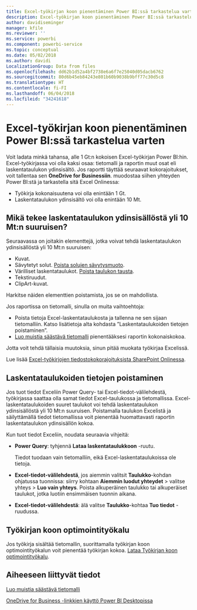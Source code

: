 ```yaml
---
title: Excel-työkirjan koon pienentäminen Power BI:ssä tarkastelua varten
description: Excel-työkirjan koon pienentäminen Power BI:ssä tarkastelua varten
author: davidiseminger
manager: kfile
ms.reviewer: ''
ms.service: powerbi
ms.component: powerbi-service
ms.topic: conceptual
ms.date: 05/02/2018
ms.author: davidi
LocalizationGroup: Data from files
ms.openlocfilehash: dd62b1d52a4bf2738e6a6f7e25040d05dacb6762
ms.sourcegitcommit: 80d6b45eb84243e801b60b9038b9bff77c30d5c8
ms.translationtype: HT
ms.contentlocale: fi-FI
ms.lasthandoff: 06/04/2018
ms.locfileid: "34241618"
---
```

# <a name="reduce-the-size-of-an-excel-workbook-to-view-it-in-power-bi"></a>Excel-työkirjan koon pienentäminen Power BI:ssä tarkastelua varten
Voit ladata minkä tahansa, alle 1 Gt:n kokoisen Excel-työkirjan Power BI:hin. Excel-työkirjassa voi olla kaksi osaa: tietomalli ja raportin muut osat eli laskentataulukon ydinsisältö. Jos raportti täyttää seuraavat kokorajoitukset, voit tallentaa sen **OneDrive for Businessiin**. muodostaa siihen yhteyden Power BI:stä ja tarkastella sitä Excel Onlinessa:

* Työkirja kokonaisuutena voi olla enintään 1 Gt.
* Laskentataulukon ydinsisältö voi olla enintään 10 Mt.

## <a name="what-makes-core-worksheet-contents-larger-than-10-mb"></a>Mikä tekee laskentataulukon ydinsisällöstä yli 10 Mt:n suuruisen?
Seuraavassa on joitakin elementtejä, jotka voivat tehdä laskentataulukon ydinsisällöstä yli 10 Mt:n suuruisen:

* Kuvat.
* Sävytetyt solut. [Poista solujen sävytysmuoto](https://support.office.com/article/Add-or-change-the-background-color-of-cells-ac10f131-b847-428f-b656-d65375fb815e).
* Värilliset laskentataulukot. [Poista taulukon tausta](https://support.office.com/en-US/article/add-or-remove-a-sheet-background-3577a762-8450-4556-96a2-cc265abc00a8).
* Tekstiruudut.
* ClipArt-kuvat.

Harkitse näiden elementtien poistamista, jos se on mahdollista. 

Jos raportissa on tietomalli, sinulla on muita vaihtoehtoja: 

* Poista tietoja Excel-laskentataulukosta ja tallenna ne sen sijaan tietomalliin. Katso lisätietoja alta kohdasta ”Laskentataulukoiden tietojen poistaminen”. 
* [Luo muistia säästävä tietomalli](https://support.office.com/article/Create-a-memory-efficient-Data-Model-using-Excel-2013-and-the-Power-Pivot-add-in-951c73a9-21c4-46ab-9f5e-14a2833b6a70) pienentääksesi raportin kokonaiskokoa.

Jotta voit tehdä tällaisia muutoksia, sinun pitää muokata työkirjaa Excelissä.

Lue lisää [Excel-työkirjojen tiedostokokorajoituksista SharePoint Onlinessa](https://support.office.com/article/File-size-limits-for-workbooks-in-SharePoint-Online-9e5bc6f8-018f-415a-b890-5452687b325e).

## <a name="remove-data-from-worksheets"></a>Laskentataulukoiden tietojen poistaminen
Jos tuot tiedot Exceliin Power Query- tai Excel-tiedot-välilehdestä, työkirjassa saattaa olla samat tiedot Excel-taulukossa ja tietomallissa. Excel-laskentataulukoiden suuret taulukot voi tehdä laskentataulukon ydinsisällöstä yli 10 Mt:n suuruisen. Poistamalla taulukon Excelistä ja säilyttämällä tiedot tietomallissa voit pienentää huomattavasti raportin laskentataulukon ydinsisällön kokoa. 

Kun tuot tiedot Exceliin, noudata seuraavia vihjeitä:

* **Power Query**: tyhjennä **Lataa laskentataulukkoon** -ruutu.
  
  Tiedot tuodaan vain tietomalliin, eikä Excel-laskentataulukoissa ole tietoja.
* **Excel-tiedot-välilehdestä**, jos aiemmin valitsit **Taulukko**-kohdan ohjatussa tuonnissa: siirry kohtaan **Aiemmin luodut yhteydet** \> valitse yhteys \> **Luo vain yhteys**. Poista alkuperäinen taulukko tai alkuperäiset taulukot, jotka luotiin ensimmäisen tuonnin aikana.
* **Excel-tiedot-välilehdestä**: älä valitse **Taulukko**-kohtaa **Tuo tiedot** -ruudussa.

## <a name="workbook-size-optimizer"></a>Työkirjan koon optimointityökalu
Jos työkirja sisältää tietomallin, suorittamalla työkirjan koon optimointityökalun voit pienentää työkirjan kokoa. [Lataa Työkirjan koon optimointityökalu](https://www.microsoft.com/en-us/download/details.aspx?id=38793).

## <a name="related-info"></a>Aiheeseen liittyvät tiedot
[Luo muistia säästävä tietomalli](https://support.office.com/article/Create-a-memory-efficient-Data-Model-using-Excel-2013-and-the-Power-Pivot-add-in-951c73a9-21c4-46ab-9f5e-14a2833b6a70)

[OneDrive for Business -linkkien käyttö Power BI Desktopissa](desktop-use-onedrive-business-links.md)

